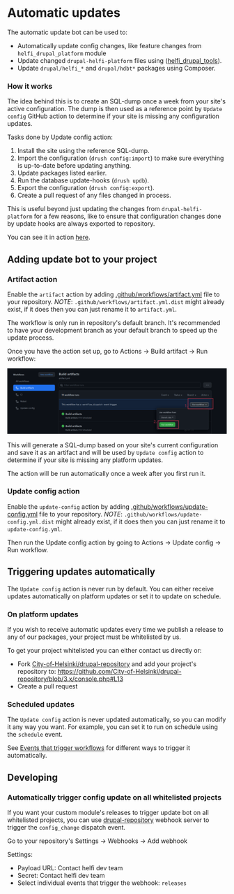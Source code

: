 # Automatic updates

The automatic update bot can be used to:

- Automatically update config changes, like feature changes from `helfi_drupal_platform` module
- Update changed `drupal-helfi-platform` files using ([helfi_drupal_tools](https://github.com/City-of-Helsinki/drupal-tools)).
- Update `drupal/helfi_*` and `drupal/hdbt*` packages using Composer.

### How it works

The idea behind this is to create an SQL-dump once a week from your site's active configuration. The dump is then used as a reference point by `Update config` GitHub action to determine if your site is missing any configuration updates.

Tasks done by Update config action:

1. Install the site using the reference SQL-dump.
2. Import the configuration (`drush config:import`) to make sure everything is up-to-date before updating anything.
3. Update packages listed earlier.
4. Run the database update-hooks (`drush updb`).
5. Export the configuration (`drush config:export`).
6. Create a pull request of any files changed in process.

This is useful beyond just updating the changes from `drupal-helfi-platform` for a few reasons, like to ensure that configuration changes done by update hooks are always exported to repository.

You can see it in action [here](https://github.com/City-of-Helsinki/drupal-helfi-kymp/pull/302/files).

## Adding update bot to your project

### Artifact action

Enable the `artifact` action by adding [.github/workflows/artifact.yml](/.github/workflows/artifact.yml.dist) file to your repository. *NOTE*: `.github/workflows/artifact.yml.dist` might already exist, if it does then you can just rename it to `artifact.yml`.

The workflow is only run in repository's default branch. It's recommended to have your development branch as your default branch to speed up the update process.

Once you have the action set up, go to Actions -> Build artifact -> Run workflow:

![Update config workflow](/documentation/images/workflow.png)

This will generate a SQL-dump based on your site's current configuration and save it as an artifact and will be used by `Update config` action to determine if your site is missing any platform updates.

The action will be run automatically once a week after you first run it.

### Update config action

Enable the `update-config` action by adding [.github/workflows/update-config.yml](/.github/workflows/update-config.yml.dist) file to your repository. *NOTE*: `.github/workflows/update-config.yml.dist` might already exist, if it does then you can just rename it to `update-config.yml`.

Then run the Update config action by going to Actions -> Update config -> Run workflow.


## Triggering updates automatically

The `Update config` action is never run by default. You can either receive updates automatically on platform updates or set it to update on schedule.

### On platform updates

If you wish to receive automatic updates every time we publish a release to any of our packages, your project must be whitelisted by us.

To get your project whitelisted you can either contact us directly or:

- Fork [City-of-Helsinki/drupal-repository](https://github.com/City-of-Helsinki/drupal-repository) and add your project's repository to: https://github.com/City-of-Helsinki/drupal-repository/blob/3.x/console.php#L13
- Create a pull request

### Scheduled updates

The `Update config` action is never updated automatically, so you can modify it any way you want. For example, you can set it to run on schedule using the `schedule` event.

See [Events that trigger workflows](https://docs.github.com/en/actions/using-workflows/events-that-trigger-workflows#schedule) for different ways to trigger it automatically.

## Developing

### Automatically trigger config update on all whitelisted projects

If you want your custom module's releases to trigger update bot on all whitelisted projects, you can use [drupal-repository](https://github.com/City-of-Helsinki/drupal-repository) webhook server to trigger the `config_change` dispatch event.

Go to your repository's Settings -> Webhooks -> Add webhook

Settings:
- Payload URL: Contact helfi dev team
- Secret: Contact helfi dev team
- Select individual events that trigger the webhook: `releases`

